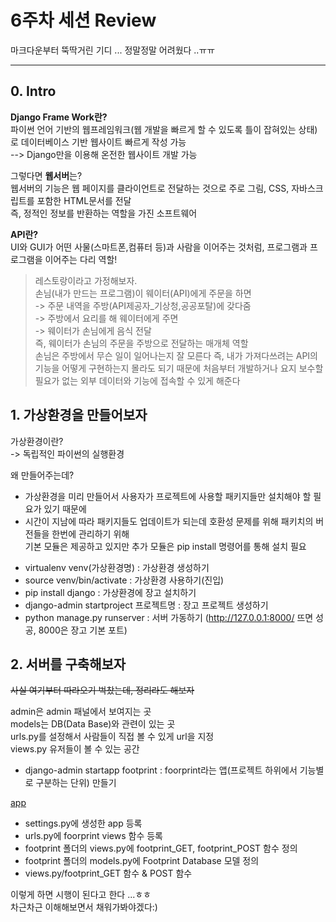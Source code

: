# 6주차 세션 Review
마크다운부터 뚝딱거린 기디 ... 정말정말 어려웠다 ..ㅠㅠ
- - -
## 0. Intro
**Django Frame Work란?**   
파이썬 언어 기반의 웹프레임워크(웹 개발을 빠르게 할 수 있도록 틀이 잡혀있는 상태)로 데이터베이스 기반 웹사이트 빠르게 작성 가능   
--> Django만을 이용해 온전한 웹사이트 개발 가능   
   
그렇다면 **웹서버**는?   
웹서버의 기능은 웹 페이지를 클라이언트로 전달하는 것으로 주로 그림, CSS, 자바스크립트를 포함한 HTML문서를 전달   
즉, 정적인 정보를 반환하는 역할을 가진 소프트웨어   
   
**API란?**   
UI와 GUI가 어떤 사물(스마트폰,컴퓨터 등)과 사람을 이어주는 것처럼, 프로그램과 프로그램을 이어주는 다리 역할!   
> 레스토랑이라고 가정해보자.  
손님(내가 만드는 프로그램)이 웨이터(API)에게 주문을 하면   
-> 주문 내역을 주방(API제공자_기상청,공공포탈)에 갖다줌   
-> 주방에서 요리를 해 웨이터에게 주면   
-> 웨이터가 손님에게 음식 전달   
즉, 웨이터가 손님의 주문을 주방으로 전달하는 매개체 역할   
손님은 주방에서 무슨 일이 일어나는지 잘 모른다 즉, 내가 가져다쓰려는 API의 기능을 어떻게 구현하는지 몰라도 되기 때문에 처음부터 개발하거나 요지 보수할 필요가 없는 외부 데이터와 기능에 접속할 수 있게 해준다   

## 1. 가상환경을 만들어보자
가상환경이란?   
-> 독립적인 파이썬의 실행환경  
   
왜 만들어주는데?   
* 가상환경을 미리 만들어서 사용자가 프로젝트에 사용할 패키지들만 설치해야 할 필요가 있기 때문에   
* 시간이 지남에 따라 패키지들도 업데이트가 되는데 호환성 문제를 위해 패키치의 버전들을 한번에 관리하기 위해   
기본 모듈은 제공하고 있지만 추가 모듈은 pip install 명령어를 통해 설치 필요
   
- virtualenv venv(가상환경명) :  가상환경 생성하기   
- source venv/bin/activate : 가상환경 사용하기(진입)   
- pip install django : 가상환경에 장고 설치하기   
- django-admin startproject 프로젝트명 : 장고 프로젝트 생성하기   
- python manage.py runserver : 서버 가동하기 (http://127.0.0.1:8000/ 뜨면 성공, 8000은 장고 기본 포트)   
   
## 2. 서버를 구축해보자
~~사실 여기부터 따라오기 벅찼는데, 정리라도 해보자~~
   
admin은 admin 패널에서 보여지는 곳   
models는 DB(Data Base)와 관련이 있는 곳   
urls.py를 설정해서 사람들이 직접 볼 수 있게 url을 지정   
views.py 유저들이 볼 수 있는 공간   
   
- django-admin startapp footprint : foorprint라는 앱(프로젝트 하위에서 기능별로 구분하는 단위) 만들기

[app](https://user-images.githubusercontent.com/101655617/170074715-9edc217c-c6b8-4d55-815a-730e25d9b378.png)
- settings.py에 생성한 app 등록
- urls.py에 foorprint views 함수 등록
- footprint 폴더의 views.py에 footprint_GET, footprint_POST 함수 정의
- footprint 폴더의 models.py에 Footprint Database 모델 정의
- views.py/footprint_GET 함수 & POST 함수
   
이렇게 하면 시행이 된다고 한다 ...ㅎㅎ   
차근차근 이해해보면서 채워가봐야겠다:)








